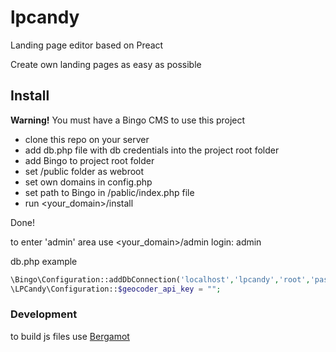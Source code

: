 # lpcandy
Landing page editor based on Preact

Create own landing pages as easy as possible 

## Install
**Warning!** You must have a Bingo CMS to use this project

- clone this repo on your server
- add db.php file with db credentials into the project root folder
- add Bingo to project root folder
- set /public folder as webroot
- set own domains in config.php
- set path to Bingo in /pablic/index.php file
- run <your_domain>/install

Done!

to enter 'admin' area use <your_domain>/admin
login: admin

db.php example
```php
\Bingo\Configuration::addDbConnection('localhost','lpcandy','root','password');
\LPCandy\Configuration::$geocoder_api_key = "";
```

### Development
to build js files use [Bergamot](https://github.com/boomyjee/bergamot)
